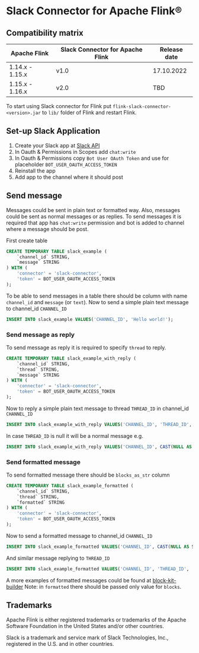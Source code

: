 # Slack Connector for Apache Flink®

## Compatibility matrix

| Apache Flink    | Slack Connector for Apache Flink | Release date |
-----------------|----------------------------------|--------------
| 1.14.x - 1.15.x | v1.0                             | 17.10.2022   |
| 1.15.x - 1.16.x | v2.0                             | TBD          |

To start using Slack connector for Flink put `flink-slack-connector-<version>.jar`
to `lib/` folder of Flink and restart Flink.

## Set-up Slack Application
1. Create your Slack app at [Slack API](https://api.slack.com/apps)
2. In Oauth & Permissions in Scopes add `chat:write`
3. In Oauth & Permissions copy `Bot User OAuth Token` and use for placeholder `BOT_USER_OAUTH_ACCESS_TOKEN`
4. Reinstall the app
5. Add app to the channel where it should post 

## Send message

Messages could be sent in plain text or formatted way. Also, messages could be sent as normal messages or as replies.
To send messages it is required that app has `chat:write` permission and bot is added to channel where a message should be post.

First create table
```sql
CREATE TEMPORARY TABLE slack_example (
    `channel_id` STRING,
    `message` STRING 
) WITH (
    'connector' = 'slack-connector',
    'token' = BOT_USER_OAUTH_ACCESS_TOKEN
);
```
To be able to send messages in a table there should be column with name `channel_id` and `message` (or `text`).
Now to send a simple plain text message to channel_id `CHANNEL_ID`
```sql
INSERT INTO slack_example VALUES('CHANNEL_ID', 'Hello world!');
```

### Send message as reply
To send message as reply it is required to specify `thread` to reply.
```sql
CREATE TEMPORARY TABLE slack_example_with_reply (
    `channel_id` STRING,
    `thread` STRING,
    `message` STRING 
) WITH (
    'connector' = 'slack-connector',
    'token' = BOT_USER_OAUTH_ACCESS_TOKEN
);
```
Now to reply a simple plain text message to thread `THREAD_ID` in channel_id `CHANNEL_ID`
```sql
INSERT INTO slack_example_with_reply VALUES('CHANNEL_ID', 'THREAD_ID', 'Hello world!');
```
In case `THREAD_ID` is null it will be a normal message e.g.
```sql
INSERT INTO slack_example_with_reply VALUES('CHANNEL_ID', CAST(NULL AS STRING), 'Hello world!');
```

### Send formatted message
To send formatted message there should be `blocks_as_str` column
```sql
CREATE TEMPORARY TABLE slack_example_formatted (
    `channel_id` STRING,
    `thread` STRING,
    `formatted` STRING 
) WITH (
    'connector' = 'slack-connector',
    'token' = BOT_USER_OAUTH_ACCESS_TOKEN
);
```
Now to send a formatted message to channel_id `CHANNEL_ID`
```sql
INSERT INTO slack_example_formatted VALUES('CHANNEL_ID', CAST(NULL AS STRING), '[{"type": "divider"}]');
```
And similar message replying to `THREAD_ID`
```sql
INSERT INTO slack_example_formatted VALUES('CHANNEL_ID', 'THREAD_ID', '[{"type": "divider"}]');
```

A more examples of formatted messages could be found at [block-kit-builder](https://app.slack.com/block-kit-builder)
Note: in `formatted` there should be passed only value for `blocks`.

## Trademarks

Apache Flink is either registered trademarks or trademarks of the Apache Software Foundation in the United States and/or other countries.

Slack is a trademark and service mark of Slack Technologies, Inc., registered in the U.S. and in other countries.
